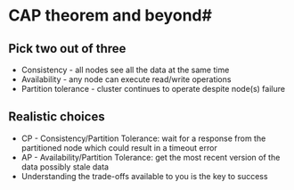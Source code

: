 # CAP theorem and beyond#

## Pick two out of three ##
* Consistency - all nodes see all the data at the same time
* Availability - any node can execute read/write operations
* Partition tolerance - cluster continues to operate despite node(s) failure

## Realistic choices ##
* CP - Consistency/Partition Tolerance: wait for a response from the partitioned node which could result in a timeout error
* AP - Availability/Partition Tolerance: get the most recent version of the data possibly stale data
* Understanding the trade-offs available to you is the key to success
